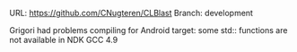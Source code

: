 URL: https://github.com/CNugteren/CLBlast
Branch: development

Grigori had problems compiling for Android target:
some std:: functions are not available in NDK GCC 4.9
